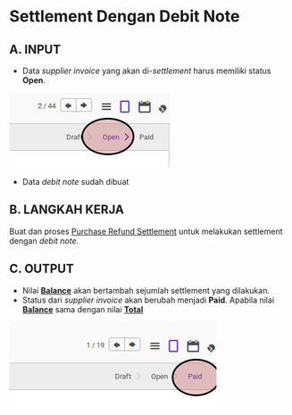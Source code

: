 # Settlement Dengan Debit Note

## A. INPUT

* Data *supplier invoice* yang akan di-*settlement* harus memiliki status **Open**.

![](../../img/supplier-invoice/status-open.png)

* Data *debit note* sudah dibuat

## B. LANGKAH KERJA

Buat dan proses [Purchase Refund Settlement](../purchase-refund-settlement.md) untuk melakukan settlement dengan *debit note*.

## C. OUTPUT

* Nilai **[Balance](./penjelasan.md#field-balance)** akan bertambah sejumlah settlement yang dilakukan.
* Status dari *supplier invoice* akan berubah menjadi **Paid**. Apabila nilai **[Balance](./penjelasan.md#field-balance)** sama dengan nilai **[Total](./penjelasan.md#field-total)**

![](../../img/supplier-invoice/status-paid.png)
